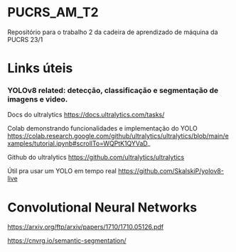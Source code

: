 # PUCRS_AM_T2

Repositório para o trabalho 2 da cadeira de aprendizado de máquina da PUCRS 23/1

# Links úteis

### YOLOv8 related: detecção, classificação e segmentação de imagens e video.

Docs do ultralytics
https://docs.ultralytics.com/tasks/

Colab demonstrando funcionalidades e implementação do YOLO https://colab.research.google.com/github/ultralytics/ultralytics/blob/main/examples/tutorial.ipynb#scrollTo=WQPtK1QYVaD_

Github do ultralytics
https://github.com/ultralytics/ultralytics

Útil pra usar um YOLO em tempo real
https://github.com/SkalskiP/yolov8-live

# Convolutional Neural Networks

https://arxiv.org/ftp/arxiv/papers/1710/1710.05126.pdf

https://cnvrg.io/semantic-segmentation/

